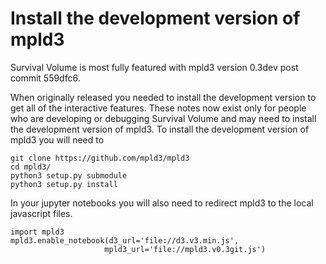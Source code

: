 # Install the development version of mpld3

Survival Volume is most fully featured with mpld3 version 0.3dev post commit 559dfc6.  

When originally released you needed to install the development version to get all of the interactive features.
These notes now exist only for people who are developing or debugging Survival Volume and may need to install the development version of mpld3.
To install the development version of mpld3 you will need to

```
git clone https://github.com/mpld3/mpld3
cd mpld3/
python3 setup.py submodule
python3 setup.py install
```

In your jupyter notebooks you will also need to redirect mpld3 to the local javascript files.

```
import mpld3
mpld3.enable_notebook(d3_url='file://d3.v3.min.js',
                     mpld3_url='file://mpld3.v0.3git.js')
```

